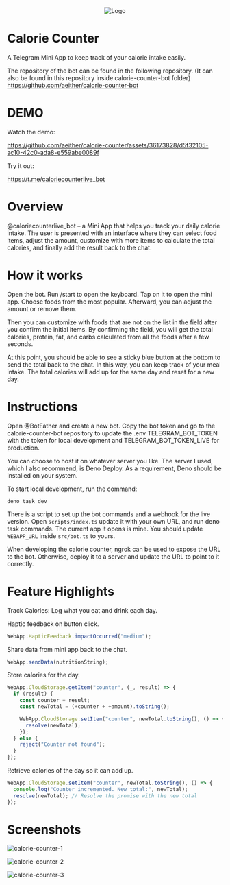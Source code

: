 <div align="center">
    <img src="https://github.com/aeither/calorie-counter/assets/36173828/150dac35-bae7-4604-bdf6-e24e0001d065" alt="Logo" >
</div>

# Calorie Counter

A Telegram Mini App to keep track of your calorie intake easily.

The repository of the bot can be found in the following repository. (It can also be found in this repository inside calorie-counter-bot folder)
https://github.com/aeither/calorie-counter-bot

# DEMO

Watch the demo:

https://github.com/aeither/calorie-counter/assets/36173828/d5f32105-ac10-42c0-ada8-e559abe0089f

Try it out:

https://t.me/caloriecounterlive_bot

# Overview

@caloriecounterlive_bot – a Mini App that helps you track your daily calorie intake. The user is presented with an interface where they can select food items, adjust the amount, customize with more items to calculate the total calories, and finally add the result back to the chat.

# How it works

Open the bot. Run /start to open the keyboard. Tap on it to open the mini app. Choose foods from the most popular. Afterward, you can adjust the amount or remove them. 

Then you can customize with foods that are not on the list in the field after you confirm the initial items. By confirming the field, you will get the total calories, protein, fat, and carbs calculated from all the foods after a few seconds. 

At this point, you should be able to see a sticky blue button at the bottom to send the total back to the chat. In this way, you can keep track of your meal intake. The total calories will add up for the same day and reset for a new day.

# Instructions

Open @BotFather and create a new bot.
Copy the bot token and go to the calorie-counter-bot repository to update the .env TELEGRAM_BOT_TOKEN with the token for local development and TELEGRAM_BOT_TOKEN_LIVE for production. 

You can choose to host it on whatever server you like. The server I used, which I also recommend, is Deno Deploy.
As a requirement, Deno should be installed on your system. 

To start local development, run the command: 

```text 
deno task dev
```

There is a script to set up the bot commands and a webhook for the live version.
Open `scripts/index.ts` update it with your own URL, and run deno task commands. The current app it opens is mine. You should update `WEBAPP_URL` inside `src/bot.ts` to yours.

When developing the calorie counter, ngrok can be used to expose the URL to the bot. Otherwise, deploy it to a server and update the URL to point to it correctly.

# Feature Highlights

Track Calories: Log what you eat and drink each day.

Haptic feedback on button click.

```js
WebApp.HapticFeedback.impactOccurred("medium");
```

Share data from mini app back to the chat.

```js
WebApp.sendData(nutritionString);
```

Store calories for the day.

```js
WebApp.CloudStorage.getItem("counter", (_, result) => {
  if (result) {
    const counter = result;
    const newTotal = (+counter + +amount).toString();

    WebApp.CloudStorage.setItem("counter", newTotal.toString(), () => {
      resolve(newTotal);
    });
  } else {
    reject("Counter not found");
  }
});
```

Retrieve calories of the day so it can add up.

```js
WebApp.CloudStorage.setItem("counter", newTotal.toString(), () => {
  console.log("Counter incremented. New total:", newTotal);
  resolve(newTotal); // Resolve the promise with the new total
});
```

# Screenshots

![calorie-counter-1](https://github.com/aeither/calorie-counter/assets/36173828/0c9562d4-efc6-4a0e-aa84-e749b6372eab)

![calorie-counter-2](https://github.com/aeither/calorie-counter/assets/36173828/68788834-d9fd-4ea7-92c9-ee219741a423)

![calorie-counter-3](https://github.com/aeither/calorie-counter/assets/36173828/0c2af894-ae51-4f86-841a-5f8a51359cc5)

